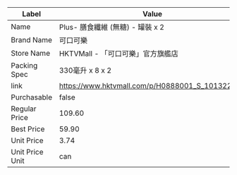 | Label           | Value                                           |
| --------------- | ----------------------------------------------- |
| Name            | Plus- 膳食纖維 (無糖) - 罐裝 x 2                        |
| Brand Name      | 可口可樂                                            |
| Store Name      | HKTVMall - 「可口可樂」官方旗艦店                          |
| Packing Spec    | 330毫升 x 8 x 2                                   |
| link            | https://www.hktvmall.com/p/H0888001_S_10132277A |
| Purchasable     | false                                           |
| Regular Price   | 109.60                                          |
| Best Price      | 59.90                                           |
| Unit Price      | 3.74                                            |
| Unit Price Unit | can                                             |
